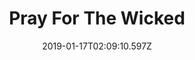 ---
title: Pray For The Wicked
artist: Panic! At The Disco
date: 2019-01-17T02:09:10.597Z
cover: /upload/eba3e87a-96b6-4a4a-97cd-c9ee8a0ac541.sized-1000x1000.jpg
styles:
  - Pop rock
links:
  spotify: https://play.spotify.com/album/6ApYSpXF8GxZAgBTHDzYge
  youtube: https://music.youtube.com/playlist?list=OLAK5uy_nxMCsNCpIcKOv5HGsDc1vGcnaZgh2tXMM
  applemusic: https://itunes.apple.com/us/album/pray-for-the-wicked/1361152002?uo=4
  soundcloud: ""
  bandcamp: ""
  deezer: https://www.deezer.com/album/66313782
---